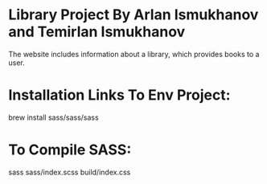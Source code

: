 # Library Project By Arlan Ismukhanov and Temirlan Ismukhanov
The website includes information about a library, which provides books to a user.
# Installation Links To Env Project:
brew install sass/sass/sass
# To Compile SASS:
sass sass/index.scss build/index.css

